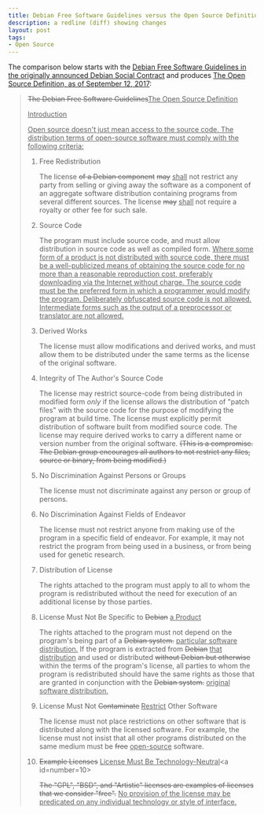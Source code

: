 ```yaml
---
title: Debian Free Software Guidelines versus the Open Source Definition
description: a redline (diff) showing changes
layout: post
tags:
- Open Source
---
```


The comparison below starts with the [Debian Free Software Guidelines in the originally announced Debian Social Contract](https://lists.debian.org/debian-announce/1997/msg00017.html) and produces [The Open Source Definition, as of September 12, 2017](https://opensource.org/osd):

<!--jump-->

> <del>The Debian Free Software Guidelines</del><ins>The Open Source Definition</ins>
>
> <ins>Introduction</ins>
>
> <ins>Open source doesn't just mean access to the source code. The distribution terms of open-source software must comply with the following criteria:</ins>
>
> 1.  <a id="number-1"></a>Free Redistribution
>
>     The license <del>of a Debian component</del> <del>may</del> <ins>shall</ins> not restrict any party from selling or giving away the software as a component of an aggregate software distribution containing programs from several different sources. The license <del>may</del> <ins>shall</ins> not require a royalty or other fee for such sale.
>
> 2.  <a id="number-2"></a>Source Code
>
>     The program must include source code, and must allow distribution in source code as well as compiled form. <ins>Where some form of a product is not distributed with source code, there must be a well-publicized means of obtaining the source code for no more than a reasonable reproduction cost, preferably downloading via the Internet without charge. The source code must be the preferred form in which a programmer would modify the program. Deliberately obfuscated source code is not allowed. Intermediate forms such as the output of a preprocessor or translator are not allowed.</ins>
>
> 3.  <a id="number-3"></a>Derived Works
>
>     The license must allow modifications and derived works, and must allow them to be distributed under the same terms as the license of the original software.
>
> 4.  <a id="number-4"></a>Integrity of The Author's Source Code
>
>     The license may restrict source-code from being distributed in modified form <em>only</em> if the license allows the distribution of "patch files" with the source code for the purpose of modifying the program at build time. The license must explicitly permit distribution of software built from modified source code. The license may require derived works to carry a different name or version number from the original software. <del>(This is a compromise. The Debian group encourages all authors to not restrict any files, source or binary, from being modified.)</del>
>
> 5.  <a id="number-5"></a>No Discrimination Against Persons or Groups
>
>     The license must not discriminate against any person or group of persons.
>
> 6.  <a id="number-6"></a>No Discrimination Against Fields of Endeavor
>
>     The license must not restrict anyone from making use of the program in a specific field of endeavor. For example, it may not restrict the program from being used in a business, or from being used for genetic research.
>
> 7.  <a id="number-7"></a>Distribution of License
>
>     The rights attached to the program must apply to all to whom the program is redistributed without the need for execution of an additional license by those parties.
>
> 8.  <a id="number-8"></a>License Must Not Be Specific to <del>Debian</del> <ins>a Product</ins>
>
>     The rights attached to the program must not depend on the program's being part of a <del>Debian system.</del> <ins>particular software distribution.</ins> If the program is extracted from <del>Debian</del> <ins>that distribution</ins> and used or distributed <del>without Debian but otherwise</del> within the terms of the program's license, all parties to whom the program is redistributed should have the same rights as those that are granted in conjunction with the <del>Debian system.</del> <ins>original software distribution.</ins>
>
> 9.  <a id="number-9"></a>License Must Not <del>Contaminate</del> <ins>Restrict</ins> Other Software
>
>     The license must not place restrictions on other software that is distributed along with the licensed software. For example, the license must not insist that all other programs distributed on the same medium must be <del>free</del> <ins>open-source</ins> software.
>
> 10. <a id="number-10"></a><del>Example Licenses</del> <ins>License Must Be Technology-Neutral</ins><a id=number=10></a>
>
>     <del>The "GPL", "BSD", and "Artistic" licenses are examples of licenses that we consider "free".</del>
>     <ins>No provision of the license may be predicated on any individual technology or style of interface.</ins>
